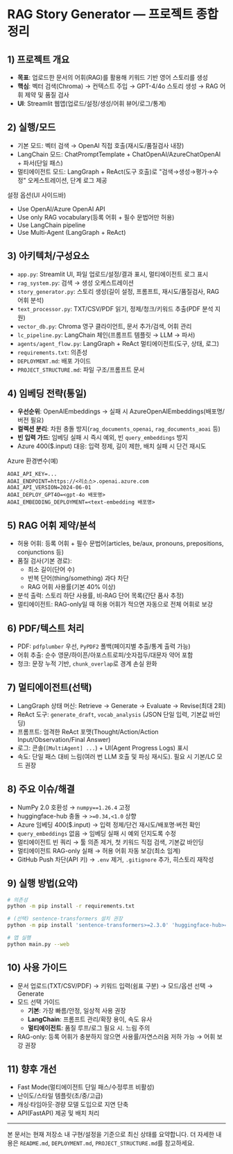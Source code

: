 # RAG Story Generator — 프로젝트 종합 정리

## 1) 프로젝트 개요
- **목표**: 업로드한 문서의 어휘(RAG)를 활용해 키워드 기반 영어 스토리를 생성
- **핵심**: 벡터 검색(Chroma) → 컨텍스트 주입 → GPT-4/4o 스토리 생성 → RAG 어휘 제약 및 품질 검사
- **UI**: Streamlit 웹앱(업로드/설정/생성/어휘 뷰어/로그/통계)

## 2) 실행/모드
- 기본 모드: 벡터 검색 → OpenAI 직접 호출(재시도/품질검사 내장)
- LangChain 모드: ChatPromptTemplate + ChatOpenAI/AzureChatOpenAI + 파서(단일 패스)
- 멀티에이전트 모드: LangGraph + ReAct(도구 호출)로 "검색→생성→평가→수정" 오케스트레이션, 단계 로그 제공

설정 옵션(UI 사이드바)
- Use OpenAI/Azure OpenAI API
- Use only RAG vocabulary(등록 어휘 + 필수 문법어만 허용)
- Use LangChain pipeline
- Use Multi‑Agent (LangGraph + ReAct)

## 3) 아키텍처/구성요소
- `app.py`: Streamlit UI, 파일 업로드/설정/결과 표시, 멀티에이전트 로그 표시
- `rag_system.py`: 검색 → 생성 오케스트레이션
- `story_generator.py`: 스토리 생성(길이 설정, 프롬프트, 재시도/품질검사, RAG 어휘 분석)
- `text_processor.py`: TXT/CSV/PDF 읽기, 정제/청크/키워드 추출(PDF 분석 지원)
- `vector_db.py`: Chroma 영구 클라이언트, 문서 추가/검색, 어휘 관리
- `lc_pipeline.py`: LangChain 체인(프롬프트 템플릿 → LLM → 파서)
- `agents/agent_flow.py`: LangGraph + ReAct 멀티에이전트(도구, 상태, 로그)
- `requirements.txt`: 의존성
- `DEPLOYMENT.md`: 배포 가이드
- `PROJECT_STRUCTURE.md`: 파일 구조/프롬프트 문서

## 4) 임베딩 전략(통일)
- **우선순위**: OpenAIEmbeddings → 실패 시 AzureOpenAIEmbeddings(배포명/버전 필요)
- **컬렉션 분리**: 차원 충돌 방지(`rag_documents_openai`, `rag_documents_aoai` 등)
- **빈 입력 가드**: 임베딩 실패 시 즉시 예외, 빈 `query_embeddings` 방지
- Azure 400($.input) 대응: 입력 정제, 길이 제한, 배치 실패 시 단건 재시도

Azure 환경변수(예)
```
AOAI_API_KEY=...
AOAI_ENDPOINT=https://<리소스>.openai.azure.com
AOAI_API_VERSION=2024-06-01
AOAI_DEPLOY_GPT4O=<gpt-4o 배포명>
AOAI_EMBEDDING_DEPLOYMENT=<text-embedding 배포명>
```

## 5) RAG 어휘 제약/분석
- 허용 어휘: 등록 어휘 + 필수 문법어(articles, be/aux, pronouns, prepositions, conjunctions 등)
- 품질 검사(기본 경로):
  - 최소 길이(단어 수)
  - 반복 단어(thing/something) 과다 차단
  - RAG 어휘 사용률(기본 40% 이상)
- 분석 출력: 스토리 하단 사용률, 비‑RAG 단어 목록(간단 품사 추정)
- 멀티에이전트: RAG-only일 때 허용 어휘가 적으면 자동으로 전체 어휘로 보강

## 6) PDF/텍스트 처리
- PDF: `pdfplumber` 우선, `PyPDF2` 폴백(페이지별 추출/통계 출력 가능)
- 어휘 추출: 순수 영문/하이픈/아포스트로피/숫자접두/대문자 약어 포함
- 청크: 문장 누적 기반, `chunk_overlap`로 경계 손실 완화

## 7) 멀티에이전트(선택)
- LangGraph 상태 머신: Retrieve → Generate → Evaluate → Revise(최대 2회)
- ReAct 도구: `generate_draft`, `vocab_analysis` (JSON 단일 입력, 기본값 바인딩)
- 프롬프트: 엄격한 ReAct 포맷(Thought/Action/Action Input/Observation/Final Answer)
- 로그: 콘솔(`[MultiAgent] ...`) + UI(Agent Progress Logs) 표시
- 속도: 단일 패스 대비 느림(여러 번 LLM 호출 및 파싱 재시도). 필요 시 기본/LC 모드 권장

## 8) 주요 이슈/해결
- NumPy 2.0 호환성 → `numpy==1.26.4` 고정
- huggingface-hub 충돌 → `>=0.34,<1.0` 상향
- Azure 임베딩 400($.input) → 입력 정제/단건 재시도/배포명·버전 확인
- `query_embeddings` 없음 → 임베딩 실패 시 예외 던지도록 수정
- 멀티에이전트 빈 쿼리 → 툴 의존 제거, 첫 키워드 직접 검색, 기본값 바인딩
- 멀티에이전트 RAG-only 실패 → 허용 어휘 자동 보강(최소 임계)
- GitHub Push 차단(API 키) → `.env` 제거, `.gitignore` 추가, 히스토리 재작성

## 9) 실행 방법(요약)
```bash
# 의존성
python -m pip install -r requirements.txt

# (선택) sentence-transformers 설치 권장
python -m pip install 'sentence-transformers>=2.3.0' 'huggingface-hub>=0.34,<1.0'

# 앱 실행
python main.py --web
```

## 10) 사용 가이드
- 문서 업로드(TXT/CSV/PDF) → 키워드 입력(쉼표 구분) → 모드/옵션 선택 → Generate
- 모드 선택 가이드
  - **기본**: 가장 빠름/안정, 일상적 사용 권장
  - **LangChain**: 프롬프트 관리/확장 용이, 속도 유사
  - **멀티에이전트**: 품질 루프/로그 필요 시. 느림 주의
- RAG-only: 등록 어휘가 충분하지 않으면 사용률/자연스러움 저하 가능 → 어휘 보강 권장

## 11) 향후 개선
- Fast Mode(멀티에이전트 단일 패스/수정루프 비활성)
- 난이도/스타일 템플릿(초/중/고급)
- 캐싱·타임아웃·경량 모델 도입으로 지연 단축
- API(FastAPI) 제공 및 배치 처리

---
본 문서는 현재 저장소 내 구현/설정을 기준으로 최신 상태를 요약합니다. 더 자세한 내용은 `README.md`, `DEPLOYMENT.md`, `PROJECT_STRUCTURE.md`를 참고하세요. 